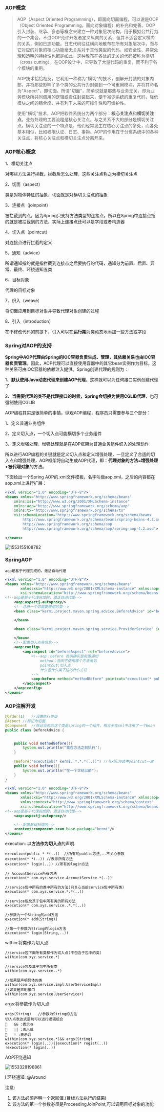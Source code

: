 ### AOP概念

>  AOP（Aspect Oriented Programming），即面向切面编程，可以说是OOP（Object Oriented Programming，面向对象编程）的补充和完善。OOP引入封装、继承、多态等概念来建立一种对象层次结构，用于模拟公共行为的一个集合。不过OOP允许开发者定义纵向的关系，但并不适合定义横向的关系，例如日志功能。日志代码往往横向地散布在所有对象层次中，而与它对应的对象的核心功能毫无关系对于其他类型的代码，如安全性、异常处理和透明的持续性也都是如此，这种散布在各处的无关的代码被称为横切（cross cutting），在OOP设计中，它导致了大量代码的重复，而不利于各个模块的重用。

> ​	AOP技术恰恰相反，它利用一种称为"横切"的技术，剖解开封装的对象内部，并将那些影响了多个类的公共行为封装到一个可重用模块，并将其命名为"Aspect"，即切面。所谓"切面"，简单说就是那些与业务无关，却为业务模块所共同调用的逻辑或责任封装起来，便于减少系统的重复代码，降低模块之间的耦合度，并有利于未来的可操作性和可维护性。

> 使用"横切"技术，AOP把软件系统分为两个部分：**核心关注点**和**横切关注点**。业务处理的主要流程是核心关注点，与之关系不大的部分是横切关注点。横切关注点的一个特点是，他们经常发生在核心关注点的多处，而各处基本相似，比如权限认证、日志、事物。AOP的作用在于分离系统中的各种关注点，将核心关注点和横切关注点分离开来。



### AOP核心概念

1、横切关注点

对哪些方法进行拦截，拦截后怎么处理，这些关注点称之为横切关注点

2、切面（aspect）

类是对物体特征的抽象，切面就是对横切关注点的抽象

3、连接点（joinpoint）

被拦截到的点，因为Spring只支持方法类型的连接点，所以在Spring中连接点指的就是被拦截到的方法，实际上连接点还可以是字段或者构造器

4、切入点（pointcut）

对连接点进行拦截的定义

5、通知（advice）

所谓通知指的就是指拦截到连接点之后要执行的代码，通知分为前置、后置、异常、最终、环绕通知五类

6、目标对象

代理的目标对象

7、织入（weave）

将切面应用到目标对象并导致代理对象创建的过程

8、引入（introduction）

在不修改代码的前提下，引入可以在**运行期**为类动态地添加一些方法或字段



### Spring对AOP的支持

**Spring中AOP代理由Spring的IOC容器负责生成、管理，其依赖关系也由IOC容器负责管理**。因此，AOP代理可以直接使用容器中的其它bean实例作为目标，这种关系可由IOC容器的依赖注入提供。Spring创建代理的规则为：

1、**默认使用Java动态代理来创建AOP代理**，这样就可以为任何接口实例创建代理了

2、**当需要代理的类不是代理接口的时候，Spring会切换为使用CGLIB代理**，也可强制使用CGLIB

AOP编程其实是很简单的事情，纵观AOP编程，程序员只需要参与三个部分：

1、定义普通业务组件

2、定义切入点，一个切入点可能横切多个业务组件

3、定义增强处理，增强处理就是在AOP框架为普通业务组件织入的处理动作

所以进行AOP编程的关键就是定义切入点和定义增强处理，一旦定义了合适的切入点和增强处理，AOP框架将自动生成AOP代理，即：**代理对象的方法=增强处理+被代理对象**的方法。

下面给出一个Spring AOP的.xml文件模板，名字叫做aop.xml，之后的内容都在aop.xml上进行扩展：



```xml
<?xml version="1.0" encoding="UTF-8"?>
<beans xmlns="http://www.springframework.org/schema/beans"
    xmlns:xsi="http://www.w3.org/2001/XMLSchema-instance"
    xmlns:aop="http://www.springframework.org/schema/aop"
    xmlns:tx="http://www.springframework.org/schema/tx"
    xsi:schemaLocation="http://www.springframework.org/schema/beans
        http://www.springframework.org/schema/beans/spring-beans-4.2.xsd
        http://www.springframework.org/schema/aop
        http://www.springframework.org/schema/aop/spring-aop-4.2.xsd">
            
</beans>
```

![1553155108782](E:\课程文件\markdown\image\%5CUsers%5Cvip87%5CAppData%5CRoaming%5CTypora%5Ctypora-user-images%5C1553155108782.png)



### SpringAOP

 	aop是基于代理完成的，激活自动代理

```xml
<?xml version="1.0" encoding="UTF-8"?>
<beans xmlns="http://www.springframework.org/schema/beans"
       xmlns:xsi="http://www.w3.org/2001/XMLSchema-instance" xmlns:aop="http://www.springframework.org/schema/aop"
       xsi:schemaLocation="http://www.springframework.org/schema/beans http://www.springframework.org/schema/beans/spring-beans.xsd http://www.springframework.org/schema/aop http://www.springframework.org/schema/aop/spring-aop.xsd">
<!--aop是基于代理完成的，激活自动代理-->
    <aop:aspectj-autoproxy/>
    <!--注册一个切面要使用的类-->
    <bean class="kermi.project.maven.spring.advice.BeforeAdvice" id="beforeAdvice">

    </bean>

    <bean class="kermi.project.maven.spring.service.ProviderService" id="providerService">
        
    </bean>
    <!--配置切入点等信息-->
    <aop:config>
        <aop:aspect id="beforeAspect" ref="beforeAdvice">
            <!--aop：before 表明确实是前置通知
                method：指明它使用哪个方法来切
                pointcut:切入点
                什么包什么类下边的什么方法
            -->
            <aop:before method="methodBefore" pointcut="execution(* public kermi.project.maven.spring.service.*.*(..))"></aop:before>
        </aop:aspect>
    </aop:config>
</beans>
```





### AOP注解开发

```java
@Order(1)	//设置执行等级
@Aspect //标记为切面
@Component  //标记当前的这个类是spring的一个组件，相当于在xml中注册了一个bean
public class BeforeAdvice {


    public void methodBefore(){
        System.out.println("我在方法之前执行");
    }
	
    @Before("execution(* kermi..*.*.*(..))") //与xml方式中pointcut一致
    public void before(){
        System.out.println("在一个世纪以前");
    }
}
```







```xml
<?xml version="1.0" encoding="UTF-8"?>
<beans xmlns="http://www.springframework.org/schema/beans"
       xmlns:xsi="http://www.w3.org/2001/XMLSchema-instance" xmlns:aop="http://www.springframework.org/schema/aop"
       xmlns:context="http://www.springframework.org/schema/context"
       xsi:schemaLocation="http://www.springframework.org/schema/beans http://www.springframework.org/schema/beans/spring-beans.xsd http://www.springframework.org/schema/aop http://www.springframework.org/schema/aop/spring-aop.xsd http://www.springframework.org/schema/context http://www.springframework.org/schema/context/spring-context.xsd">
<!--aop是基于代理完成的，激活自动代理-->
    <aop:aspectj-autoproxy/>

    <!--配置基础扫描包-->
    <context:component-scan base-package="kermi"/>
</beans>
```


execution: 以**方法作为切入点**的声明.

```
execution(public * *(..))  //所有的public方法,..不关心参数
execution(* *(..)) //表示所有方法
execution(* login(..)) //所有的login方法

// AccountService所有方法
execution(* com.xyz.service.AccountService.*(..)) 

//service包中所有的类中所有的方法(只关心当前service包中所有类)
execution(* com.xyz.service.*.*(..))

//service包及其子包中所有类的所有方法
execution(* com.xyz.service..*.*(..))

//参数为一个String的add方法
execution(* add(String))

//第一个参数为String的login方法
execution(* login(String,..))

```



within:将类作为切入点

```
//service包下面所有类都作为切入点(不包含子包中的类)
within(com.xyz.service.*)

//service包及其子包中所有类
within(com.xyz.service..*)

//如果是声明具体的类
within(com.xyz.service.impl.UserServiceImpl)
//如果是声明接口
within(com.xyz.service.UserService+)

```



args:将参数作为切入点

```
args(String)   //参数为String的方法
切入点表达式语句可以进行逻辑组合
	&& :表示与
	|| :表示或
	! :表示非
within(com.xyz.service.*)&& args(String)
execution(* login(..))||execution(* regist(..))
!execution(* login(..))

```



AOP环绕通知

![1553328196861](E:\课程文件\markdown\image\%5CUsers%5Cvip87%5CAppData%5CRoaming%5CTypora%5Ctypora-user-images%5C1553328196861.png)

l  环绕通知: @Around

注意:

1. 该方法必须声明一个返回值.(目标方法执行的结果)
2. 该方法的第一个参数必须是ProceedingJoinPoint,可以调用目标对象的功能